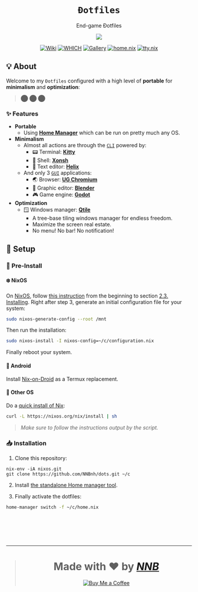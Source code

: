 <h1 align="center"><code>Đotfiles</code></h1>
<p align="center">End-game Đotfiles</p>
<p align="center"><img src="https://user-images.githubusercontent.com/43980777/108480424-85941700-72c9-11eb-8380-89ddb5202607.png"></p>
<p align="center">
  <a href="https://github.com/NNBnh/dots/wiki"><img src="https://img.shields.io/badge/wiki%20-%23DE5D6E.svg?style=for-the-badge" alt="Wiki"></a>
  <a href="https://github.com/NNBnh/dots/wiki/which"><img src="https://img.shields.io/badge/which%20-%23FF9470.svg?style=for-the-badge" alt="WHICH"></a>
  <a href="https://github.com/NNBnh/dots/releases"><img src="https://img.shields.io/badge/gallery%20-%2376A85D.svg?style=for-the-badge" alt="Gallery"></a>
  <a href="home.nix"><img src="https://img.shields.io/badge/home.nix%20-%235890F8.svg?style=for-the-badge" alt="home.nix"></a>
  <a href="tty.nix"><img src="https://img.shields.io/badge/tty.nix%20-%23C173D1.svg?style=for-the-badge" alt="tty.nix"></a>
</p>

## 💡 About

Welcome to my `Đotfiles` configured with a high level of **portable** for **minimalism** and **optimization**:

> ⬤ ⬤ ⬤

### ✨ Features

- **Portable**
  - Using [**Home Manager**](https://nixos.wiki/wiki/Home_Manager) which can be run on pretty much any OS.
- **Minimalism**
  - Almost all actions are through the [`CLI`](https://en.wikipedia.org/wiki/Command-line_interface) powered by:
    - 📟 Terminal: [**Kitty**](https://github.com/NNBnh/dots/wiki/which#-terminal-emulator)
    - 🐚 Shell: [**Xonsh**](https://github.com/NNBnh/dots/wiki/which#-interactive-shell)
    - 📝 Text editor: [**Helix**](https://github.com/NNBnh/dots/wiki/which#-text-editor "Also used as a $PAGER")
  - And only 3 [`GUI`](https://en.wikipedia.org/wiki/Graphical_user_interface "Graphical user interface") applications:
    - 🌏 Browser: [**UG Chromium**](https://github.com/NNBnh/dots/wiki/which#-web-browser)
    - 🎥 Graphic editor: [**Blender**](https://github.com/NNBnh/dots/wiki/which#-graphic-editor)
    - 🎮 Game engine: [**Godot**](https://github.com/NNBnh/dots/wiki/which#-game-engine)
- **Optimization**
  - 🪟 Windows manager: [**Qtile**](https://github.com/NNBnh/dots/wiki/which#-windows-manager)
    - A tree-base tiling windows manager for endless freedom.
    - Maximize the screen real estate.
    - No menu! No bar! No notification!

## 🚀 Setup

### 🚧 Pre-Install

#### ❄️ NixOS

On [NixOS](https://nixos.org), follow [this instruction](https://nixos.org/manual/nixos/stable/index.html) from the beginning to section [2.3. Installing](https://nixos.org/manual/nixos/stable/index.html#sec-installation-installing).
Right after step 3, generate an initial configuration file for your system:

```sh
sudo nixos-generate-config --root /mnt
```

Then run the installation:

```sh
sudo nixos-install -I nixos-config=~/c/configuration.nix
```

Finally reboot your system.

#### 📱 Android

Install [Nix-on-Droid](https://github.com/t184256/nix-on-droid) as a Termux replacement.

#### 🎲 Other OS

Do a [quick install of Nix](https://nixos.org/download.html#nix-quick-install):

```sh
curl -L https://nixos.org/nix/install | sh
```

> _Make sure to follow the instructions output by the script._

### 📥 Installation

1. Clone this repository:

```
nix-env -iA nixos.git
git clone https://github.com/NNBnh/dots.git ~/c
```

2. Install [the standalone Home manager tool](https://nix-community.github.io/home-manager/index.html#sec-install-standalone).

3. Finally activate the dotfiles:

```sh
home-manager switch -f ~/c/home.nix
```

<br><br><br><br>

---

> <h1 align="center">Made with ❤️ by <a href="https://github.com/NNBnh"><i>NNB</i></a></h1>
>
> <p align="center"><a href="https://www.buymeacoffee.com/nnbnh"><img src="https://img.shields.io/badge/buy_me_a_coffee%20-%23FFC387.svg?logo=buy-me-a-coffee&logoColor=333333&style=for-the-badge" alt="Buy Me a Coffee"></a></p>
